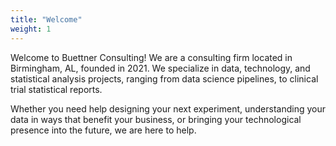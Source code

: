 ```yaml
---
title: "Welcome"
weight: 1
---
```


Welcome to Buettner Consulting! We are a consulting firm located in Birmingham, AL, founded in 2021.
We specialize in data, technology, and statistical analysis projects, ranging from data science pipelines, to clinical trial statistical reports. 

Whether you need help designing your next experiment, understanding your data in ways that benefit your business, or bringing your technological presence into the future, we are here to help.
